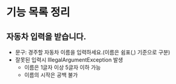 # 기능 목록 정리

## 자동차 입력을 받습니다.
- 문구: 경주할 자동차 이름을 입력하세요.(이름은 쉼표(,) 기준으로 구분)
- 잘못된 입력시 IllegalArgumentException 발생
    - 이름은 1글자 이상 5글자 이하 가능
    - 이름의 시작은 공백 불가
